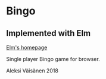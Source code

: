 # Bingo
## Implemented with Elm
[Elm's homepage](http://elm-lang.org/)

Single player Bingo game for browser.

Aleksi Väisänen 2018
